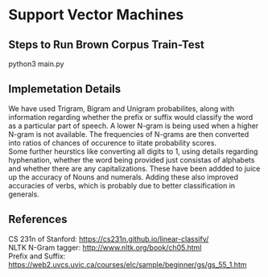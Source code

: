 # Support Vector Machines

## Steps to Run Brown Corpus Train-Test 
python3 main.py

## Implemetation Details
We have used Trigram, Bigram and Unigram probabilites, along with information regarding whether the prefix or suffix would classify the word as a particular part of speech. A lower N-gram is being used when a higher N-gram is not available. The frequencies of N-grams are then converted into ratios of chances of occurence to iitate probability scores.  
Some further heurstics like converting all digits to 1, using details regarding hyphenation, whether the word being provided just consistas of alphabets and whether there are any capitalizations. These have been addded to juice up the accuracy of Nouns and numerals. Adding these also improved accuracies of verbs, which is probably due to better classification in generals.


## References
CS 231n of Stanford: https://cs231n.github.io/linear-classify/  
NLTK N-Gram tagger: http://www.nltk.org/book/ch05.html  
Prefix and Suffix: https://web2.uvcs.uvic.ca/courses/elc/sample/beginner/gs/gs_55_1.htm  
